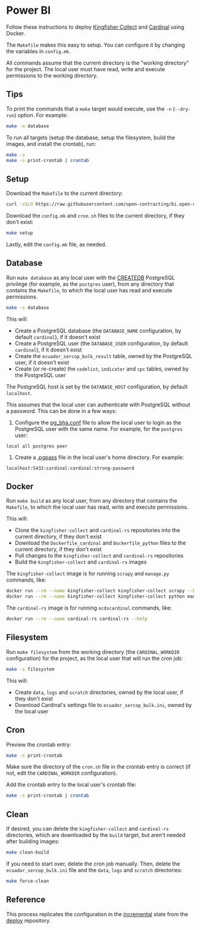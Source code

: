 # Power BI

Follow these instructions to deploy [Kingfisher Collect](https://kingfisher-collect.readthedocs.io/en/latest/) and [Cardinal](https://cardinal.readthedocs.io/en/latest/) using Docker.

The `Makefile` makes this easy to setup. You can configure it by changing the variables in `config.mk`.

All commands assume that the current directory is the "working directory" for the project. The local user must have read, write and execute permissions to the working directory.

## Tips

To print the commands that a `make` target would execute, use the `-n` (`--dry-run`) option. For example:

```bash
make -n database
```

To run all targets (setup the database, setup the filesystem, build the images, and install the crontab), run:

```bash
make -s
make -s print-crontab | crontab
```

## Setup

Download the `Makefile` to the current directory:

```bash
curl -sSLO https://raw.githubusercontent.com/open-contracting/bi.open-contracting.org/refs/heads/main/powerbi/Makefile
```

Download the `config.mk` and `cron.sh` files to the current directory, if they don't exist:

```bash
make setup
```

Lastly, edit the `config.mk` file, as needed.

## Database

Run `make database` as any local user with the [CREATEDB](https://www.postgresql.org/docs/current/sql-createrole.html) PostgreSQL privilege (for example, as the `postgres` user), from any directory that contains the `Makefile`, to which the local user has read and execute permissions.

```bash
make -s database
```

This will:

- Create a PostgreSQL database (the `DATABASE_NAME` configuration, by default `cardinal`), if it doesn't exist
- Create a PostgreSQL user (the `DATABASE_USER` configuration, by default `cardinal`), if it doesn't exist
- Create the `ecuador_sercop_bulk_result` table, owned by the PostgreSQL user, if it doesn't exist
- Create (or re-create) the `codelist`, `indicator` and `cpc` tables, owned by the PostgreSQL user

The PostgreSQL host is set by the `DATABASE_HOST` configuration, by default `localhost`.

This assumes that the local user can authenticate with PostgreSQL without a password. This can be done in a few ways:

1. Configure the [pg_bha.conf](https://www.postgresql.org/docs/current/auth-pg-hba-conf.html) file to allow the local user to login as the PostgreSQL user with the same name. For example, for the `postgres` user:

  ```none
  local all postgres peer
  ```

1. Create a [.pgpass](https://www.postgresql.org/docs/current/libpq-pgpass.html) file in the local user's home directory. For example:

  ```none
  localhost:5432:cardinal:cardinal:strong-password
  ```

## Docker

Run `make build` as any local user, from any directory that contains the `Makefile`, to which the local user has read, write and execute permissions.

This will:

- Clone the `kingfisher-collect` and `cardinal-rs` repositories into the current directory, if they don't exist
- Download the `Dockerfile_cardinal` and `Dockerfile_python` files to the current directory, if they don't exist
- Pull changes to the `kingfisher-collect` and `cardinal-rs` repositories
- Build the `kingfisher-collect` and `cardinal-rs` images

The `kingfisher-collect` image is for running `scrapy` and `manage.py` commands, like:

```bash
docker run --rm --name kingfisher-collect kingfisher-collect scrapy --help
docker run --rm --name kingfisher-collect kingfisher-collect python manage.py --help
```

The `cardinal-rs` image is for running `ocdscardinal` commands, like:

```bash
docker run --rm --name cardinal-rs cardinal-rs --help
```

## Filesystem

Run `make filesystem` from the working directory (the `CARDINAL_WORKDIR` configuration) for the project, as the local user that will run the cron job:

```bash
make -s filesystem
```

This will:

- Create `data`, `logs` and `scratch` directories, owned by the local user, if they don't exist
- Download Cardinal's settings file to `ecuador_sercop_bulk.ini`, owned by the local user

## Cron

Preview the crontab entry:

```bash
make -s print-crontab
```

Make sure the directory of the `cron.sh` file in the crontab entry is correct (if not, edit the `CARDINAL_WORKDIR` configuration).

Add the crontab entry to the local user's crontab file:

```bash
make -s print-crontab | crontab
```

## Clean

If desired, you can delete the `kingfisher-collect` and `cardinal-rs` directories, which are downloaded by the `build` target, but aren't needed after building images:

```bash
make clean-build
```

If you need to start over, delete the cron job manually. Then, delete the `ecuador_sercop_bulk.ini` file and the `data`, `logs` and `scratch` directories:

```bash
make force-clean
```

## Reference

This process replicates the configuration in the [incremental](https://github.com/open-contracting/deploy/blob/main/salt/kingfisher/collect/incremental.sls) state from the [deploy](https://ocdsdeploy.readthedocs.io/en/latest/) repository.
